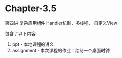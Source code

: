 # Chapter-3.5
第四讲 复杂应用组件 Handler机制、多线程、 自定义View

包含了以下内容

1. ppt - 本地课程的讲义
2. assignment - 本次课程的作业：绘制一个桌面时钟
